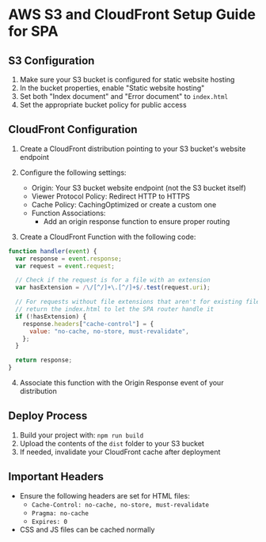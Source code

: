 # AWS S3 and CloudFront Setup Guide for SPA

## S3 Configuration

1. Make sure your S3 bucket is configured for static website hosting
2. In the bucket properties, enable "Static website hosting"
3. Set both "Index document" and "Error document" to `index.html`
4. Set the appropriate bucket policy for public access

## CloudFront Configuration

1. Create a CloudFront distribution pointing to your S3 bucket's website endpoint
2. Configure the following settings:

   - Origin: Your S3 bucket website endpoint (not the S3 bucket itself)
   - Viewer Protocol Policy: Redirect HTTP to HTTPS
   - Cache Policy: CachingOptimized or create a custom one
   - Function Associations:
     - Add an origin response function to ensure proper routing

3. Create a CloudFront Function with the following code:

```javascript
function handler(event) {
  var response = event.response;
  var request = event.request;

  // Check if the request is for a file with an extension
  var hasExtension = /\/[^/]+\.[^/]+$/.test(request.uri);

  // For requests without file extensions that aren't for existing files,
  // return the index.html to let the SPA router handle it
  if (!hasExtension) {
    response.headers["cache-control"] = {
      value: "no-cache, no-store, must-revalidate",
    };
  }

  return response;
}
```

4. Associate this function with the Origin Response event of your distribution

## Deploy Process

1. Build your project with: `npm run build`
2. Upload the contents of the `dist` folder to your S3 bucket
3. If needed, invalidate your CloudFront cache after deployment

## Important Headers

- Ensure the following headers are set for HTML files:
  - `Cache-Control: no-cache, no-store, must-revalidate`
  - `Pragma: no-cache`
  - `Expires: 0`
- CSS and JS files can be cached normally
